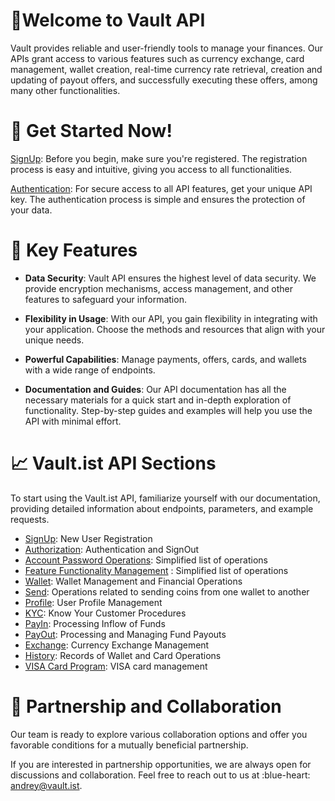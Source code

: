 # 👋Welcome to Vault API

Vault provides reliable and user-friendly tools to manage your finances. Our APIs grant access to various features such as currency exchange, card management, wallet creation, real-time currency rate retrieval, creation and updating of payout offers, and successfully executing these offers, among many other functionalities.

# 🚀 Get Started Now!

[SignUp](https://api-vault.readme.io/reference/signup): Before you begin, make sure you're registered. The registration process is easy and intuitive, giving you access to all functionalities.

[Authentication](https://api-vault.readme.io/reference/authorization): For secure access to all API features, get your unique API key. The authentication process is simple and ensures the protection of your data.

# 🌟 Key Features

- **Data Security**: Vault API ensures the highest level of data security. We provide encryption mechanisms, access management, and other features to safeguard your information.

- **Flexibility in Usage**: With our API, you gain flexibility in integrating with your application. Choose the methods and resources that align with your unique needs.

- **Powerful Capabilities**: Manage payments, offers, cards, and wallets with a wide range of endpoints.

- **Documentation and Guides**: Our API documentation has all the necessary materials for a quick start and in-depth exploration of functionality. Step-by-step guides and examples will help you use the API with minimal effort.

# 📈 Vault.ist API Sections

To start using the Vault.ist API, familiarize yourself with our documentation, providing detailed information about endpoints, parameters, and example requests.

- [SignUp](https://api-vault.readme.io/reference/signup): New User Registration
- [Authorization](https://api-vault.readme.io/reference/authorization): Authentication and SignOut
- [Account Password Operations](https://api-vault.readme.io/reference/password-operations): Simplified list of operations
- [Feature Functionality Management](https://api-vault.readme.io/reference/ffm) : Simplified list of operations
- [Wallet](https://api-vault.readme.io/reference/wallet): Wallet Management and Financial Operations
- [Send](https://api-vault.readme.io/reference/send): Operations related to sending coins from one wallet to another
- [Profile](https://api-vault.readme.io/reference/profile): User Profile Management
- [KYC](https://api-vault.readme.io/reference/kyc): Know Your Customer Procedures
- [PayIn](https://api-vault.readme.io/reference/payin): Processing Inflow of Funds
- [PayOut](https://api-vault.readme.io/reference/payout): Processing and Managing Fund Payouts
- [Exchange](https://api-vault.readme.io/reference/exchange): Currency Exchange Management
- [History](https://api-vault.readme.io/reference/history): Records of Wallet and Card Operations
- [VISA Card Program](https://api.vault.ist/reference/visa-card-program): VISA card management

# 💬 Partnership and Collaboration

Our team is ready to explore various collaboration options and offer you favorable conditions for a mutually beneficial partnership.

If you are interested in partnership opportunities, we are always open for discussions and collaboration. Feel free to reach out to us at  :blue-heart: [andrey@vault.ist](mailto:andrey@vault.ist).